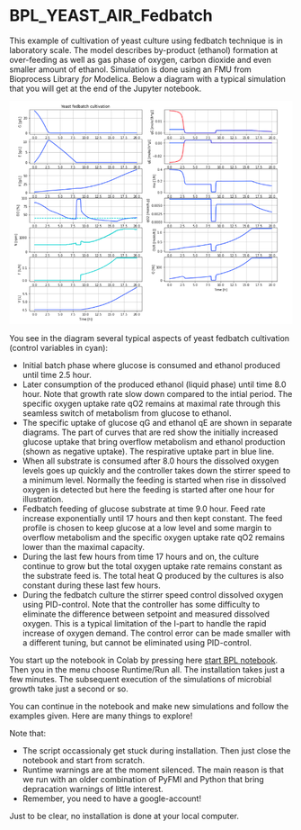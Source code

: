 # BPL_YEAST_AIR_Fedbatch

This example of cultivation of yeast culture using fedbatch technique is in laboratory scale.
The model describes by-product (ethanol) formation at over-feeding as well as gas phase of oxygen, carbon dioxide
and even smaller amount of ethanol. Simulation is done using an FMU from Bioprocess Library *for* Modelica. Below a diagram
with a typical simulation that you will get at the end of the Jupyter notebook.

![](FigX_BPL_YEAST_AIR_Fedbatch.png)

You see in the diagram several typical aspects of yeast fedbatch cultivation (control variables in cyan):
* Initial batch phase where glucose is consumed and ethanol produced until time 2.5 hour. 
* Later consumption of the produced ethanol (liquid phase) until time 8.0 hour. Note that growth rate slow down compared to the intial period. The specific oxygen uptake rate qO2 remains at maximal rate through this seamless switch of metabolism from glucose to ethanol.
* The specific uptake of glucose qG and ethanol qE are shown in separate diagrams. The part of curves that are red show the initially increased glucose uptake that bring overflow metabolism and ethanol production (shown as negative uptake). The respirative uptake part in blue line.
* When all substrate is consumed after 8.0 hours the dissolved oxygen levels goes up quickly and the controller takes down the stirrer speed to a minimum level. Normally the feeding is started when rise in dissolved oxygen is detected but here the feeding is started after one hour for illustration.
* Fedbatch feeding of glucose substrate at time 9.0 hour. Feed rate increase exponentially until 17 hours and then kept constant. The feed profile is chosen to keep glucose at a low level and some margin to overflow metabolism and the specific oxygen uptake rate qO2 remains lower than the maximal capacity.
* During the last few hours from time 17 hours and on, the culture continue to grow but the total oxygen uptake rate remains constant as the substrate feed is. The total heat Q produced by the cultures is also constant during these last few hours.
* During the fedbatch culture the stirrer speed control dissolved oxygen using PID-control. Note that the controller has some difficulty to eliminate the difference between setpoint and measured dissolved oxygen. This is a typical limitation of the I-part to handle the rapid increase of oxygen demand. The control error can be made smaller with a different tuning, but cannot be eliminated using PID-control.

You start up the notebook in Colab by pressing here
[start BPL notebook](https://colab.research.google.com/github/janpeter19/BPL_YEAST_AIR_Fedbatch/blob/main/BPL_YEAST_AIR_Fedbatch.ipynb).
Then you in the menu choose Runtime/Run all. The installation takes just a few minutes. The subsequent execution of the simulations of microbial growth take just a second or so. 

You can continue in the notebook and make new simulations and follow the examples given. Here are many things to explore!

Note that:
* The script occassionaly get stuck during installation. Then just close the notebook and start from scratch.
* Runtime warnings are at the moment silenced. The main reason is that we run with an older combination of PyFMI and Python that bring depracation warnings of little interest. 
* Remember, you need to have a google-account!

Just to be clear, no installation is done at your local computer.


